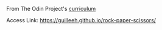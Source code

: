 From The Odin Project's [curriculum](https://www.theodinproject.com/courses/web-development-101/lessons/rock-paper-scissors?ref=lnav)

Access Link: https://guilleeh.github.io/rock-paper-scissors/
